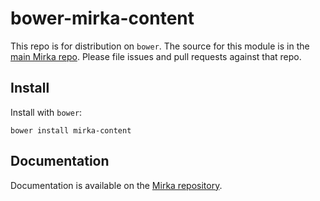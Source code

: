 # bower-mirka-content

This repo is for distribution on `bower`. The source for this module is in the
[main Mirka repo](https://github.com/vdubyna/mirka).
Please file issues and pull requests against that repo.

## Install

Install with `bower`:

```shell
bower install mirka-content
```

## Documentation

Documentation is available on the
[Mirka repository](https://github.com/vdubyna/mirka).
